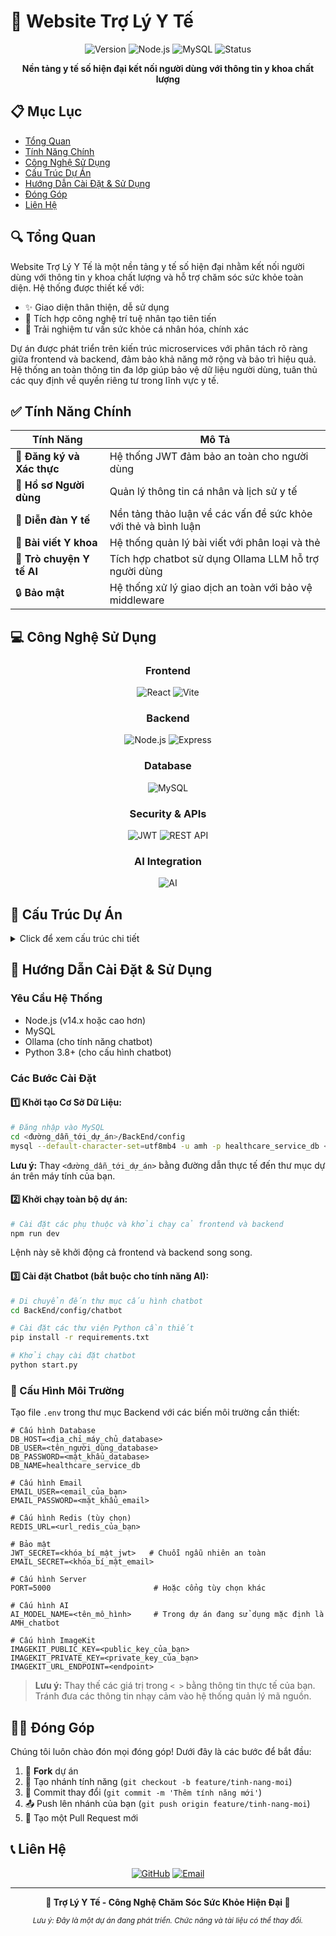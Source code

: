 # 🏥 Website Trợ Lý Y Tế

<div align="center">
  
![Version](https://img.shields.io/badge/version-1.0.0-blue)
![Node.js](https://img.shields.io/badge/Node.js-v14+-green)
![MySQL](https://img.shields.io/badge/MySQL-latest-orange)
![Status](https://img.shields.io/badge/status-in%20development-yellow)

**Nền tảng y tế số hiện đại kết nối người dùng với thông tin y khoa chất lượng**

</div>

## 📋 Mục Lục

- [Tổng Quan](#-tổng-quan)
- [Tính Năng Chính](#-tính-năng-chính)
- [Công Nghệ Sử Dụng](#-công-nghệ-sử-dụng)
- [Cấu Trúc Dự Án](#-cấu-trúc-dự-án)
- [Hướng Dẫn Cài Đặt & Sử Dụng](#-hướng-dẫn-cài-đặt--sử-dụng)
- [Đóng Góp](#-đóng-góp)
- [Liên Hệ](#-liên-hệ)

## 🔍 Tổng Quan

Website Trợ Lý Y Tế là một nền tảng y tế số hiện đại nhằm kết nối người dùng với thông tin y khoa chất lượng và hỗ trợ chăm sóc sức khỏe toàn diện. Hệ thống được thiết kế với:

- ✨ Giao diện thân thiện, dễ sử dụng
- 🧠 Tích hợp công nghệ trí tuệ nhân tạo tiên tiến
- 🎯 Trải nghiệm tư vấn sức khỏe cá nhân hóa, chính xác

Dự án được phát triển trên kiến trúc microservices với phân tách rõ ràng giữa frontend và backend, đảm bảo khả năng mở rộng và bảo trì hiệu quả. Hệ thống an toàn thông tin đa lớp giúp bảo vệ dữ liệu người dùng, tuân thủ các quy định về quyền riêng tư trong lĩnh vực y tế.

## ✅ Tính Năng Chính

| Tính Năng | Mô Tả |
|-----------|-------|
| 🔐 **Đăng ký và Xác thực** | Hệ thống JWT đảm bảo an toàn cho người dùng |
| 👤 **Hồ sơ Người dùng** | Quản lý thông tin cá nhân và lịch sử y tế |
| 💬 **Diễn đàn Y tế** | Nền tảng thảo luận về các vấn đề sức khỏe với thẻ và bình luận |
| 📝 **Bài viết Y khoa** | Hệ thống quản lý bài viết với phân loại và thẻ |
| 🤖 **Trò chuyện Y tế AI** | Tích hợp chatbot sử dụng Ollama LLM hỗ trợ người dùng |
| 🔒 **Bảo mật** | Hệ thống xử lý giao dịch an toàn với bảo vệ middleware |

## 💻 Công Nghệ Sử Dụng

<div align="center">
  
### Frontend
![React](https://img.shields.io/badge/React-20232A?style=for-the-badge&logo=react&logoColor=61DAFB)
![Vite](https://img.shields.io/badge/Vite-646CFF?style=for-the-badge&logo=vite&logoColor=white)

### Backend
![Node.js](https://img.shields.io/badge/Node.js-339933?style=for-the-badge&logo=nodedotjs&logoColor=white)
![Express](https://img.shields.io/badge/Express-000000?style=for-the-badge&logo=express&logoColor=white)

### Database
![MySQL](https://img.shields.io/badge/MySQL-4479A1?style=for-the-badge&logo=mysql&logoColor=white)

### Security & APIs
![JWT](https://img.shields.io/badge/JWT-000000?style=for-the-badge&logo=JSON%20web%20tokens&logoColor=white)
![REST API](https://img.shields.io/badge/REST%20API-FF6C37?style=for-the-badge&logo=postman&logoColor=white)

### AI Integration
![AI](https://img.shields.io/badge/Ollama%20LLM-412991?style=for-the-badge&logo=openai&logoColor=white)

</div>

## 📂 Cấu Trúc Dự Án

<details>
<summary>Click để xem cấu trúc chi tiết</summary>

```
Healthcare-Assistant-Website/
├── FrontEnd/                   # Ứng dụng React với Vite
│   ├── public/                 # Tài nguyên tĩnh
│   ├── src/                    # Mã nguồn frontend
│   │   ├── assets/             # Hình ảnh, icons và tài nguyên
│   │   ├── components/         # Components tái sử dụng
│   │   │   ├── Navbar/         # Thanh điều hướng
│   │   │   ├── ChatBot/        # Component chatbot AI
│   │   │   └── ...             # Các component khác
│   │   ├── contexts/           # React context (Auth, Modal, User)
│   │   ├── pages/              # Các trang ứng dụng
│   │   │   ├── Home/           # Trang chủ
│   │   │   ├── About/          # Trang giới thiệu
│   │   │   ├── Contact/        # Trang liên hệ
│   │   │   ├── Forum/          # Trang diễn đàn
│   │   │   ├── Article/        # Trang bài viết
│   │   │   └── ...             # Các trang khác
│   │   └── utils/              # Các tiện ích và services
│   │       ├── api/            # Xử lý API calls
│   │       ├── service/        # Services cho các tính năng
│   │       └── validate/       # Validators
│   └── package.json            # Cấu hình và dependencies frontend
│
├── BackEnd/                    # Backend Node.js/Express
│   ├── config/                 # Cấu hình và kết nối
│   │   ├── chatbot/            # Cấu hình cho chatbot AI
│   │   ├── connection.js       # Kết nối database với pool
│   │   └── db.sql              # File khởi tạo cấu trúc database
│   ├── controllers/            # Xử lý logic nghiệp vụ
│   │   ├── authController.js   # Xử lý xác thực
│   │   ├── forumController.js  # Xử lý diễn đàn
│   │   └── ...                 # Các controllers khác
│   ├── middleware/             # Middleware xác thực và validation
│   │   └── validation/         # Schema validation
│   ├── models/                 # Mô hình dữ liệu
│   │   ├── User.js             # Model người dùng
│   │   ├── Article.js          # Model bài viết
│   │   └── ...                 # Các models khác
│   ├── routes/                 # Định nghĩa các API endpoint
│   │   ├── authRoutes.js       # Routes xác thực
│   │   ├── forumRoutes.js      # Routes diễn đàn
│   │   └── ...                 # Các routes khác
│   ├── utils/                  # Tiện ích
│   └── package.json            # Cấu hình và dependencies backend
│
├── package.json                # Cấu hình chính và scripts chạy toàn dự án
└── README.md                   # Tài liệu chính
```
</details>

## 🚀 Hướng Dẫn Cài Đặt & Sử Dụng

### Yêu Cầu Hệ Thống

- Node.js (v14.x hoặc cao hơn)
- MySQL
- Ollama (cho tính năng chatbot)
- Python 3.8+ (cho cấu hình chatbot)

### Các Bước Cài Đặt

#### 1️⃣ Khởi tạo Cơ Sở Dữ Liệu:

```bash
# Đăng nhập vào MySQL
cd <đường_dẫn_tới_dự_án>/BackEnd/config
mysql --default-character-set=utf8mb4 -u amh -p healthcare_service_db < db.sql
```

**Lưu ý:** Thay `<đường_dẫn_tới_dự_án>` bằng đường dẫn thực tế đến thư mục dự án trên máy tính của bạn.

#### 2️⃣ Khởi chạy toàn bộ dự án:

```bash
# Cài đặt các phụ thuộc và khởi chạy cả frontend và backend
npm run dev
```

Lệnh này sẽ khởi động cả frontend và backend song song.

#### 3️⃣ Cài đặt Chatbot (bắt buộc cho tính năng AI):

```bash
# Di chuyển đến thư mục cấu hình chatbot
cd BackEnd/config/chatbot

# Cài đặt các thư viện Python cần thiết
pip install -r requirements.txt

# Khởi chạy cài đặt chatbot
python start.py
```

### 🔧 Cấu Hình Môi Trường

Tạo file `.env` trong thư mục Backend với các biến môi trường cần thiết:

```
# Cấu hình Database
DB_HOST=<địa_chỉ_máy_chủ_database>
DB_USER=<tên_người_dùng_database>
DB_PASSWORD=<mật_khẩu_database>
DB_NAME=healthcare_service_db

# Cấu hình Email
EMAIL_USER=<email_của_bạn>
EMAIL_PASSWORD=<mật_khẩu_email>

# Cấu hình Redis (tùy chọn)
REDIS_URL=<url_redis_của_bạn>  

# Bảo mật
JWT_SECRET=<khóa_bí_mật_jwt>   # Chuỗi ngẫu nhiên an toàn
EMAIL_SECRET=<khóa_bí_mật_email>

# Cấu hình Server
PORT=5000                       # Hoặc cổng tùy chọn khác

# Cấu hình AI
AI_MODEL_NAME=<tên_mô_hình>     # Trong dự án đang sử dụng mặc định là AMH_chatbot

# Cấu hình ImageKit
IMAGEKIT_PUBLIC_KEY=<public_key_của_bạn>
IMAGEKIT_PRIVATE_KEY=<private_key_của_bạn>
IMAGEKIT_URL_ENDPOINT=<endpoint>
```

> **Lưu ý:** Thay thế các giá trị trong `< >` bằng thông tin thực tế của bạn. Tránh đưa các thông tin nhạy cảm vào hệ thống quản lý mã nguồn.

## 👨‍💻 Đóng Góp

Chúng tôi luôn chào đón mọi đóng góp! Dưới đây là các bước để bắt đầu:

1. 🍴 **Fork** dự án
2. 🌿 Tạo nhánh tính năng (`git checkout -b feature/tinh-nang-moi`)
3. 💾 Commit thay đổi (`git commit -m 'Thêm tính năng mới'`)
4. 📤 Push lên nhánh của bạn (`git push origin feature/tinh-nang-moi`)
5. 🔄 Tạo một Pull Request mới

## 📞 Liên Hệ

<div align="center">
  
[![GitHub](https://img.shields.io/badge/GitHub-100000?style=for-the-badge&logo=github&logoColor=white)](https://github.com/healthcare-assistant)
[![Email](https://img.shields.io/badge/Email-D14836?style=for-the-badge&logo=gmail&logoColor=white)](mailto:contact@healthcare-assistant.com)

</div>

---

<div align="center">
  
**🌟 Trợ Lý Y Tế - Công Nghệ Chăm Sóc Sức Khỏe Hiện Đại 🌟**

<small><i>Lưu ý: Đây là một dự án đang phát triển. Chức năng và tài liệu có thể thay đổi.</i></small>

</div>
